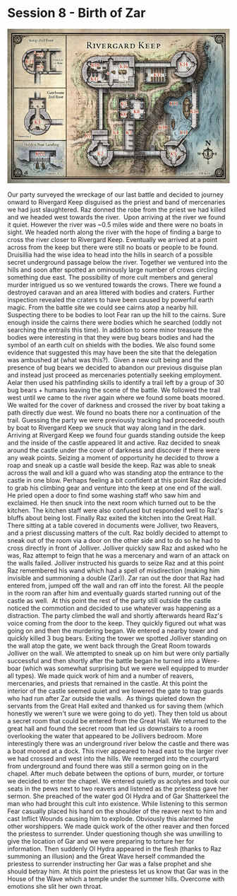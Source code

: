 # Session 8 - Birth of Zar

![Map](images/rivergard_keep.jpg)

Our party surveyed the wreckage of our last battle and decided to journey onward to Rivergard Keep disguised as the priest and band of mercenaries we had just slaughtered. Raz donned the robe from the priest we had killed and we headed west towards the river.
​
Upon arriving at the river we found it quiet. However the river was ~0.5 miles wide and there were no boats in sight. We headed north along the river with the hope of finding a barge to cross the river closer to Rivergard Keep. Eventually we arrived at a point across from the keep but there were still no boats or people to be found. Druisillia had the wise idea to head into the hills in search of a possible secret underground passage below the river. Together we ventured into the hills and soon after spotted an ominously large number of crows circling something due east.
​
The possibility of more cult members and general murder intrigued us so we ventured towards the crows. There we found a destroyed caravan and an area littered with bodies and craters. Further inspection revealed the craters to have been caused by powerful earth magic. From the battle site we could see cairns atop a nearby hill. Suspecting there to be bodies to loot Fear ran up the hill to the cairns. Sure enough inside the cairns there were bodies which he searched (oddly not searching the entrails this time). In addition to some minor treasure the bodies were interesting in that they were bug bears bodies and had the symbol of an earth cult on shields with the bodies. We also found some evidence that suggested this may have been the site that the delegation was ambushed at (what was this?).
​
Given a new cult being and the presence of bug bears we decided to abandon our previous disguise plan and instead just proceed as mercenaries potentially seeking employment. Aelar then used his pathfinding skills to identify a trail left by a group of 30 bug bears + humans leaving the scene of the battle. We followed the trail west until we came to the river again where we found some boats moored. We waited for the cover of darkness and crossed the river by boat taking a path directly due west. We found no boats there nor a continuation of the trail. Guessing the party we were previously tracking had proceeded south by boat to Rivergard Keep we snuck that way along land in the dark.
​
Arriving at Rivergard Keep we found four guards standing outside the keep and the inside of the castle appeared lit and active. Raz decided to sneak around the castle under the cover of darkness and discover if there were any weak points. Seizing a moment of opportunity he decided to throw a roap and sneak up a castle wall beside the keep. Raz was able to sneak across the wall and kill a guard who was standing atop the entrance to the castle in one blow. Perhaps feeling a bit confident at this point Raz decided to grab his climbing gear and venture into the keep at one end of the wall. He pried open a door to find some washing staff who saw him and exclaimed. He then snuck into the next room which turned out to be the kitchen. The kitchen staff were also confused but responded well to Raz's bluffs about being lost. Finally Raz exited the kitchen into the Great Hall. There sitting at a table covered in documents were Jolliver, two Reavers, and a priest discussing matters of the cult. Raz boldly decided to attempt to sneak out of the room via a door on the other side and to do so he had to cross directly in front of Jolliver. Jolliver quickly saw Raz and asked who he was, Raz attempt to feign that he was a mercenary and warn of an attack on the walls failed. Jolliver instructed his guards to seize Raz and at this point Raz remembered his wand which had a spell of misdirection (making him invisible and summoning a double (Zar)). Zar ran out the door that Raz had entered from, jumped off the wall and ran off into the forest. All the people in the room ran after him and eventually guards started running out of the castle as well.
​
At this point the rest of the party still outside the castle noticed the commotion and decided to use whatever was happening as a distraction. The party climbed the wall and shortly afterwards heard Raz's voice coming from the door to the keep. They quickly figured out what was going on and then the murdering began. We entered a nearby tower and quickly killed 3 bug bears. Exiting the tower we spotted Jolliver standing on the wall atop the gate, we went back through the Great Room towards Jolliver on the wall. We attempted to sneak up on him but were only partially successful and then shortly after the battle began he turned into a Were-boar (which was somewhat surprising but we were well equipped to murder all types). We made quick work of him and a number of reavers, mercenaries, and priests that remained in the castle. At this point the interior of the castle seemed quiet and we lowered the gate to trap guards who had run after Zar outside the walls.
​
As things quieted down the servants from the Great Hall exited and thanked us for saving them (which honestly we weren't sure we were going to do yet). They then told us about a secret room that could be entered from the Great Hall. We returned to the great hall and found the secret room that led us downstairs to a room overlooking the water that appeared to be Jollivers bedroom. More interestingly there was an underground river below the castle and there was a boat moored at a dock. This river appeared to head east to the larger river we had crossed and west into the hills.
​
We reemerged into the courtyard from underground and found there was still a sermon going on in the chapel. After much debate between the options of burn, murder, or torture we decided to enter the chapel. We entered quietly as acolytes and took our seats in the pews next to two reavers and listened as the priestess gave her sermon. She preached of the water god Ol Hydra and of Gar Shatterkeel the man who had brought this cult into existence. While listening to this sermon Fear casually placed his hand on the shoulder of the reaver next to him and cast Inflict Wounds causing him to explode. Obviously this alarmed the other worshippers. We made quick work of the other reaver and then forced the priestess to surrender. Under questioning though she was unwilling to give the location of Gar and we were preparing to torture her for information. Then suddenly Ol Hydra appeared in the flesh (thanks to Raz summoning an illusion) and the Great Wave herself commanded the priestess to surrender instructing her Gar was a false prophet and she should betray him. At this point the priestess let us know that Gar was in the House of the Wave which a temple under the summer hills. Overcome with emotions she slit her own throat.
